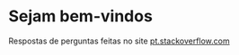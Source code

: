 # Sejam bem-vindos
Respostas de perguntas feitas no site [pt.stackoverflow.com](http://pt.stackoverflow.com)
